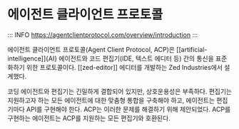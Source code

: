 # 에이전트 클라이언트 프로토콜

::: INFO
https://agentclientprotocol.com/overview/introduction
:::

에이전트 클라이언트 프로토콜(Agent Client Protocol, ACP)은 [[artificial-intelligence]]{AI} 에이전트와 코드 편집기(IDE, 텍스트 에디터 등) 간의 통신을 표준화하기 위한 프로토콜이다. [[zed-editor]] 에디터를 개발하는 Zed Industries에서 설계했다.

코딩 에이전트와 편집기는 긴밀하게 결합되어 있지만, 상호운용성은 부족하다. 편집기는 지원하고자 하는 모든 에이전트에 대한 맞춤형 통합을 구축해야 하고, 에이전트는 편집기마다 API를 구현해야 한다. ACP는 이러한 문제를 해결하기 위해 제안되었다. ACP를 구현하는 에이전트는 ACP를 지원하는 모든 편집기와 호환된다.
